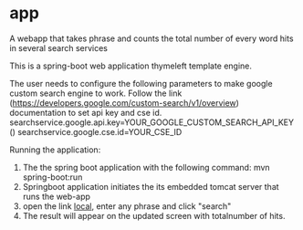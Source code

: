 # app
A webapp that takes phrase and counts the total number of every word hits in several search services 

This is a spring-boot web application thymeleft template engine.

The user needs to configure the following parameters to make google custom search engine to work. Follow the link (https://developers.google.com/custom-search/v1/overview) documentation to set api key and cse id.
searchservice.google.api.key=YOUR_GOOGLE_CUSTOM_SEARCH_API_KEY ()
searchservice.google.cse.id=YOUR_CSE_ID

Running the application:
1. The the spring boot application with the following command:  mvn spring-boot:run
2. Springboot application initiates the its embedded tomcat server that runs the web-app
3. open the link [local](http://localhost:8080/),  enter any phrase and click "search"
4. The result will appear on the updated screen with totalnumber of hits.
